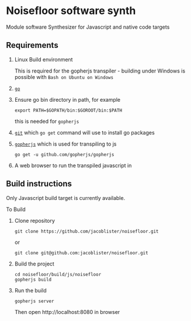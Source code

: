 # Noisefloor software synth

Module software Synthesizer for Javascript and native code targets

## Requirements

1. Linux Build environment

   This is required for the gopherjs transpiler - building under Windows is possible with `Bash on Ubuntu on Windows`

2. [`go`](https://golang.org)

3. Ensure go bin directory in path, for example

   ```
   export PATH=$GOPATH/bin:$GOROOT/bin:$PATH
   ```

   this is needed for `gopherjs`

4. [`git`](https://git-scm.com/) which `go get` command will use to install go packages

5. [`gopherjs`](https://github.com/gopherjs/gopherjs) which is used for transpiling to js
   ```
   go get -u github.com/gopherjs/gopherjs
   ```

7. A web browser to run the transpiled javascript in

## Build instructions

Only Javascript build target is currently available.

To Build

1. Clone repository

   ```
   git clone https://github.com/jacoblister/noisefloor.git
   ```
   or 
   ```
   git clone git@github.com:jacoblister/noisefloor.git
   ```

2. Build the project

   ```
   cd noisefloor/build/js/noisefloor
   gopherjs build
   ```

3. Run the build
   ```
   gopherjs server
   ```
   Then open http://localhost:8080 in browser
